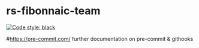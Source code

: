 # rs-fibonnaic-team
[![Code style: black](https://img.shields.io/badge/code%20style-black-000000.svg)](https://github.com/psf/black)

#https://pre-commit.com/ further documentation on pre-commit & githooks

